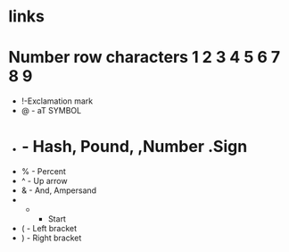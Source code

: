 # links
# Number row characters 1 2 3 4 5 6 7 8 9
- !-Exclamation mark
- @ - aT SYMBOL
- # - Hash, Pound, ,Number .Sign
- % - Percent
- ^ - Up arrow
-  & - And, Ampersand
-  * - Start
- ( - Left bracket
-  ) - Right bracket

